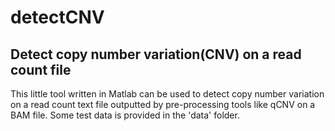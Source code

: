 detectCNV
=========
## Detect copy number variation(CNV) on a read count file ##
This little tool written in Matlab can be used to detect copy number variation on a read count text file outputted by pre-processing tools like qCNV on a BAM file. Some test data is provided in the 'data' folder.
